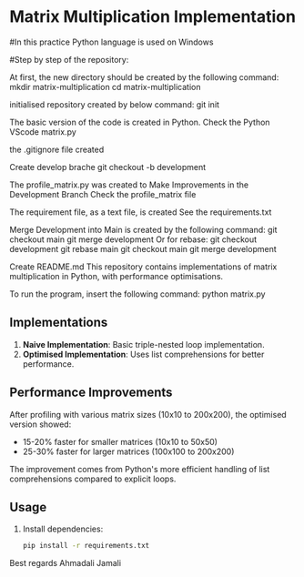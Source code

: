 # Matrix Multiplication Implementation



#In this practice Python language is used on Windows
 
#Step by step of the repository:

 At first, the new directory should be created by the following command: 
mkdir matrix-multiplication
cd matrix-multiplication

initialised repository created by below command:
git init

The basic version of the code is created in Python.
Check the Python VScode matrix.py

the .gitignore file created


Create develop brache
git checkout -b development

The profile_matrix.py was created to Make Improvements in the Development Branch
Check the profile_matrix file 

The requirement file, as a text file, is created 
See the requirements.txt

Merge Development into Main is created by the following command: 
git checkout main
git merge development
Or for rebase:
git checkout development
git rebase main
git checkout main
git merge development

Create README.md 
This repository contains implementations of matrix multiplication in Python, with performance optimisations.

To run the program, insert the following command:
python matrix.py

## Implementations

1. **Naive Implementation**: Basic triple-nested loop implementation.
2. **Optimised Implementation**: Uses list comprehensions for better performance.

## Performance Improvements

After profiling with various matrix sizes (10x10 to 200x200), the optimised version showed:
- 15-20% faster for smaller matrices (10x10 to 50x50)
- 25-30% faster for larger matrices (100x100 to 200x200)

The improvement comes from Python's more efficient handling of list comprehensions compared to explicit loops.

## Usage

1. Install dependencies:
   ```bash
   pip install -r requirements.txt

Best regards
Ahmadali Jamali
